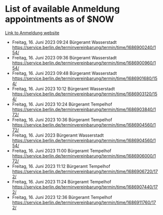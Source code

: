 # List of available Anmeldung appointments as of $NOW
[Link to Anmeldung website](https://service.berlin.de/terminvereinbarung/termin/tag.php?termin=1&anliegen[]=120686&dienstleisterlist=122210,122217,327316,122219,327312,122227,327314,122231,327346,122243,327348,122254,122252,329742,122260,329745,122262,329748,122271,327278,122273,327274,122277,327276,330436,122280,327294,122282,327290,122284,327292,122291,327270,122285,327266,122286,327264,122296,327268,150230,329760,122297,327286,122294,327284,122312,329763,122314,329775,122304,327330,122311,327334,122309,327332,317869,122281,327352,122279,329772,122283,122276,327324,122274,327326,122267,329766,122246,327318,122251,327320,122257,327322,122208,327298,122226,327300&herkunft=http%3A%2F%2Fservice.berlin.de%2Fdienstleistung%2F120686%2F)
- Freitag, 16. Juni 2023 09:24 Bürgeramt Wasserstadt https://service.berlin.de/terminvereinbarung/termin/time/1686900240/154/
- Freitag, 16. Juni 2023 09:36 Bürgeramt Wasserstadt https://service.berlin.de/terminvereinbarung/termin/time/1686900960/154/
- Freitag, 16. Juni 2023 09:48 Bürgeramt Wasserstadt https://service.berlin.de/terminvereinbarung/termin/time/1686901680/154/
- Freitag, 16. Juni 2023 10:12 Bürgeramt Wasserstadt https://service.berlin.de/terminvereinbarung/termin/time/1686903120/154/
- Freitag, 16. Juni 2023 10:24 Bürgeramt Tempelhof https://service.berlin.de/terminvereinbarung/termin/time/1686903840/172/
- Freitag, 16. Juni 2023 10:36 Bürgeramt Tempelhof https://service.berlin.de/terminvereinbarung/termin/time/1686904560/172/
- Freitag, 16. Juni 2023  Bürgeramt Wasserstadt https://service.berlin.de/terminvereinbarung/termin/time/1686904560/154/
- Freitag, 16. Juni 2023 11:00 Bürgeramt Tempelhof https://service.berlin.de/terminvereinbarung/termin/time/1686906000/172/
- Freitag, 16. Juni 2023 11:12 Bürgeramt Tempelhof https://service.berlin.de/terminvereinbarung/termin/time/1686906720/172/
- Freitag, 16. Juni 2023 11:24 Bürgeramt Tempelhof https://service.berlin.de/terminvereinbarung/termin/time/1686907440/172/
- Freitag, 16. Juni 2023 12:36 Bürgeramt Tempelhof https://service.berlin.de/terminvereinbarung/termin/time/1686911760/172/
